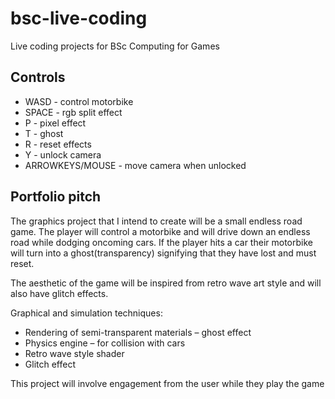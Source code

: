 # bsc-live-coding
Live coding projects for BSc Computing for Games

## Controls

* WASD - control motorbike
* SPACE - rgb split effect
* P - pixel effect
* T - ghost
* R - reset effects
* Y - unlock camera
* ARROWKEYS/MOUSE - move camera when unlocked

## Portfolio pitch
The graphics project that I intend to create will be a small endless road game. The player will control a motorbike and will drive down an endless road while dodging oncoming cars. If the player hits a car their motorbike will turn into a ghost(transparency) signifying that they have lost and must reset.

The aesthetic of the game will be inspired from retro wave art style and will also have glitch effects.

Graphical and simulation techniques:
* Rendering of semi-transparent materials – ghost effect
* Physics engine – for collision with cars
* Retro wave style shader
* Glitch effect

This project will involve engagement from the user while they play the game

